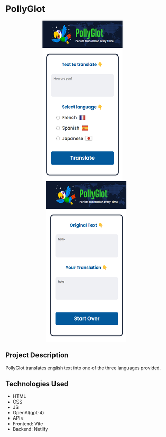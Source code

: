 # PollyGlot
<p align="center">
  <img align="top" src="screenshots/Screenshot 2024-07-22 164652.png" width="250" height="500">&nbsp;&nbsp;&nbsp;&nbsp;&nbsp;&nbsp;
  <img align="top" src="screenshots/Screenshot 2024-07-22 171252.png" width="250" height="500">
</p>

## Project Description 
PollyGlot translates english text into one of the three languages provided.

## Technologies Used 
- HTML
- CSS
- JS
- OpenAI(gpt-4)
- APIs
- Frontend: Vite
- Backend: Netlify 
